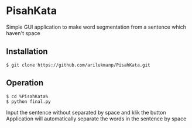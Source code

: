# PisahKata
Simple GUI application to make word segmentation from a sentence which haven't space

## Installation
    $ git clone https://github.com/arilukmanp/PisahKata.git

## Operation
    $ cd %PisahKata%  
    $ python final.py
  Input the sentence without separated by space and klik the button
  Application will automatically separate the words in the sentence by space
